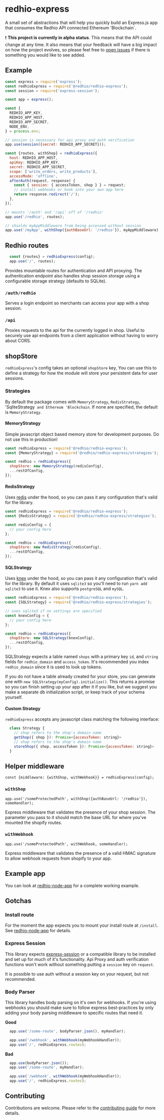 # redhio-express

A small set of abstractions that will help you quickly build an Express.js app that consumes the Redhio API connected Ethereum 'Blockchain`.

:exclamation: **This project is currently in alpha status**. This means that the API could change at any time. It also means that your feedback will have a big impact on how the project evolves, so please feel free to [open issues](https://github.com/redhio/redhio-express/issues) if there is something you would like to see added.


## Example

```javascript
const express = require('express');
const redhioExpress = require('@redhio/redhio-express');
const session = require('express-session');

const app = express();

const {
  REDHIO_APP_KEY,
  REDHIO_APP_HOST,
  REDHIO_APP_SECRET,
  NODE_ENV,
} = process.env;

// session is necessary for api proxy and auth verification
app.use(session({secret: REDHIO_APP_SECRET}));

const {routes, withShop} = redhioExpress({
  host: REDHIO_APP_HOST,
  apiKey: REDHIO_APP_KEY,
  secret: REDHIO_APP_SECRET,
  scope: ['write_orders, write_products'],
  accessMode: 'offline',
  afterAuth(request, response) {
    const { session: { accessToken, shop } } = request;
    // install webhooks or hook into your own app here
    return response.redirect('/');
  },
});

// mounts '/auth' and '/api' off of '/redhio'
app.use('/redhio', routes);

// shields myAppMiddleware from being accessed without session
app.use('/myApp', withShop({authBaseUrl: '/redhio'}), myAppMiddleware)
```

## Redhio routes

```javascript
  const {routes} = redhioExpress(config);
  app.use('/', routes);
```

Provides mountable routes for authentication and API proxying. The authentication endpoint also handles shop session storage using a configurable storage strategy (defaults to SQLite).

### `/auth/redhio`

Serves a login endpoint so merchants can access your app with a shop session.

### `/api`

Proxies requests to the api for the currently logged in shop. Useful to securely use api
endpoints from a client application without having to worry about CORS.

## shopStore

`redhioExpress`'s config takes an optional `shopStore` key, You can use this to define a strategy for how the module will store your persistent data for user sessions.

### Strategies

By default the package comes with `MemoryStrategy`, `RedisStrategy`, 'SqliteStrategy` and Ethereum 'Blockchain`. If none are specified, the default is `MemoryStrategy`.

#### MemoryStrategy

Simple javascript object based memory store for development purposes. Do not use this in production!

```javascript
const redhioExpress = require('@redhio/redhio-express');
const {MemoryStrategy} = require('@redhio/redhio-express/strategies');

const redhio = redhioExpress({
  shopStore: new MemoryStrategy(redisConfig),
  ...restOfConfig,
});
```

#### RedisStrategy

Uses [redis](https://www.npmjs.com/package/redis) under the hood, so you can pass it any configuration that's valid for the library.

```javascript
const redhioExpress = require('@redhio/redhio-express');
const {RedisStrategy} = require('@redhio/redhio-express/strategies');

const redisConfig = {
  // your config here
};

const redhio = redhioExpress({
  shopStore: new RedisStrategy(redisConfig),
  ...restOfConfig,
});
```

#### SQLStrategy

Uses [knex](https://www.npmjs.com/package/knex) under the hood, so you can pass it any configuration that's valid for the library. By default it uses `sqlite3` so you'll need to run `yarn add sqlite3` to use it. Knex also supports `postgreSQL` and `mySQL`.

```javascript
const redhioExpress = require('@redhio/redhio-express');
const {SQLStrategy} = require('@redhio/redhio-express/strategies');

// uses sqlite3 if no settings are specified
const knexConfig = {
  // your config here
};

const redhio = redhioExpress({
  shopStore: new SQLStrategy(knexConfig),
  ...restOfConfig,
});
```

SQLStrategy expects a table named `shops` with a primary key `id`, and `string` fields for `redhio_domain` and `access_token`. It's recommended you index `redhio_domain` since it is used to look up tokens.

If you do not have a table already created for your store, you can generate one with `new SQLStrategy(myConfig).initialize()`. This returns a promise so you can finish setting up your app after it if you like, but we suggest you make a separate db initialization script, or keep track of your schema yourself.

#### Custom Strategy

`redhioExpress` accepts any javascript class matching the following interface:

```javascript
  class Strategy {
    // shop refers to the shop's domain name
    getShop({ shop }): Promise<{accessToken: string}>
    // shop refers to the shop's domain name
    storeShop({ shop, accessToken }): Promise<{accessToken: string}>
  }
```

## Helper middleware

`const {middleware: {withShop, withWebhook}} = redhioExpress(config);`

### `withShop`

`app.use('/someProtectedPath', withShop({authBaseUrl: '/redhio'}), someHandler);`

Express middleware that validates the presence of your shop session. The parameter you pass to it should match the base URL for where you've mounted the shopify routes.

### `withWebhook`

`app.use('/someProtectedPath', withWebhook, someHandler);`

Express middleware that validates the presence of a valid HMAC signature to allow webhook requests from shopify to your app.

## Example app

You can look at [redhio-node-app](https://github.com/redhio/redhio-node-app) for a complete working example.

## Gotchas

### Install route
For the moment the app expects you to mount your install route at `/install`. See [redhio-node-app](https://github.com/redhio/redhio-node-app) for details.

### Express Session
This library expects [express-session](https://www.npmjs.com/package/express-session) or a compatible library to be installed and set up for much of it's functionality. Api Proxy and auth verification functions won't work without something putting a `session` key on `request`.

It is possible to use auth without a session key on your request, but not recommended.

### Body Parser
This library handles body parsing on it's own for webhooks. If you're using webhooks you should make sure to follow express best-practices by only adding your body parsing middleware to specific routes that need it.

**Good**
```javascript
  app.use('/some-route', bodyParser.json(), myHandler);

  app.use('/webhook', withWebhook(myWebhookHandler));
  app.use('/', redhioExpress.routes);
```

**Bad**
```javascript
  app.use(bodyParser.json());
  app.use('/some-route', myHandler);

  app.use('/webhook', withWebhook(myWebhookHandler));
  app.use('/', redhioExpress.routes);
```


## Contributing

Contributions are welcome. Please refer to the [contributing guide](https://github.com/redhIO/redhio-express/blob/master/CONTRIBUTING.md) for more details.
